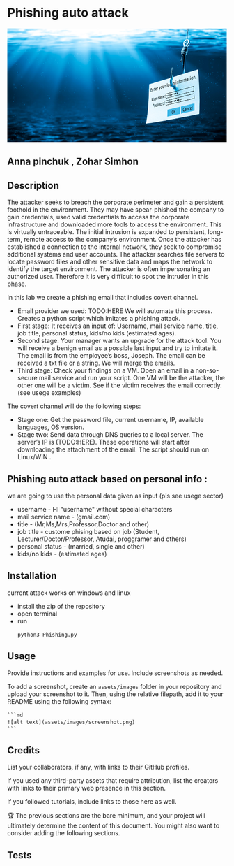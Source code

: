 # Phishing auto attack

<img src="https://github.com/annapinchuk/Phishing_auto_attack/blob/main/phishing_lure.jpg" width="1000" height="260" />


## Anna pinchuk , Zohar Simhon
## Description
The attacker seeks to breach the corporate perimeter and gain a persistent foothold in the environment.
They may have spear-phished the company to gain credentials, used valid credentials to access the corporate infrastructure and downloaded more tools to access the environment. This is virtually untraceable.
The initial intrusion is expanded to persistent, long-term, remote access to the company’s environment.
Once the attacker has established a connection to the internal network, they seek to compromise additional systems and user accounts. 
The attacker searches file servers to locate password files and other sensitive data and maps the network to identify the target environment.
The attacker is often impersonating an authorized user. Therefore it is very difficult to spot the intruder in this phase.


In this lab we create a phishing email that includes covert channel.
- Email provider we used: TODO:HERE
We will automate this process.
Creates a python script which imitates a phishing attack.
 - First stage: It receives an input of: Username, mail service name, title, job title, personal status, kids/no kids (estimated ages). 
 - Second stage: Your manager wants an upgrade for the attack tool. You will receive a benign email as a possible last input and try to imitate it. The email is from the employee’s boss, Joseph. The email can be received a txt file or a string. We will merge the emails.
 - Third stage: Check your findings on a VM. Open an email in a non-so-secure mail service and run your script. One VM will be the attacker, the other one will be a victim. See if the victim receives the email correctly. (see usege examples)
 

The covert channel will do the following steps:
 - Stage one: Get the password file, current username, IP, available languages, OS version.
 - Stage two: Send data through DNS queries to a local server. The server’s IP is (TODO:HERE).
These operations will start after downloading the attachment of the email.
The script should run on Linux/WIN .



## Phishing auto attack based on personal info :
we are going to use the personal data given as input (pls see usege sector)
 - username - HI "username" without special characters
 - mail service name - (gmail.com)
 - title - (Mr,Ms,Mrs,Professor,Doctor and other)
 - job title - custome phising based on job (Student, Lecturer/Doctor/Professor, Atudai, proggramer and others)
 -  personal status - (married, single and other)
 -  kids/no kids  - (estimated ages)


## Installation
current attack works on windows and linux 
 - install the zip of the repository
 - open terminal 
 - run
    ```
    python3 Phishing.py
## Usage

Provide instructions and examples for use. Include screenshots as needed.

To add a screenshot, create an `assets/images` folder in your repository and upload your screenshot to it. Then, using the relative filepath, add it to your README using the following syntax:

    ```md
    ![alt text](assets/images/screenshot.png)
    ```

## Credits

List your collaborators, if any, with links to their GitHub profiles.

If you used any third-party assets that require attribution, list the creators with links to their primary web presence in this section.

If you followed tutorials, include links to those here as well.

🏆 The previous sections are the bare minimum, and your project will ultimately determine the content of this document. You might also want to consider adding the following sections.

## Tests


